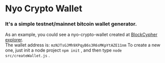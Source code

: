 # Nyo Crypto Wallet
### It's a simple testnet/mainnet bitcoin wallet generator.

As an example, you could see a nyo-crypto-wallet created at [BlockCypher explorer](https://live.blockcypher.com/btc-testnet/address/mzNJTsGJMh9XPqyB6s3R6sMKpYtAZE11nm/).<br/>
The wallet address is: `mzNJTsGJMh9XPqyB6s3R6sMKpYtAZE11nm`
<span>
To create a new one, just init a node project ```npm init``` , and then type ```node src/createWallet.js``` .
</span>

